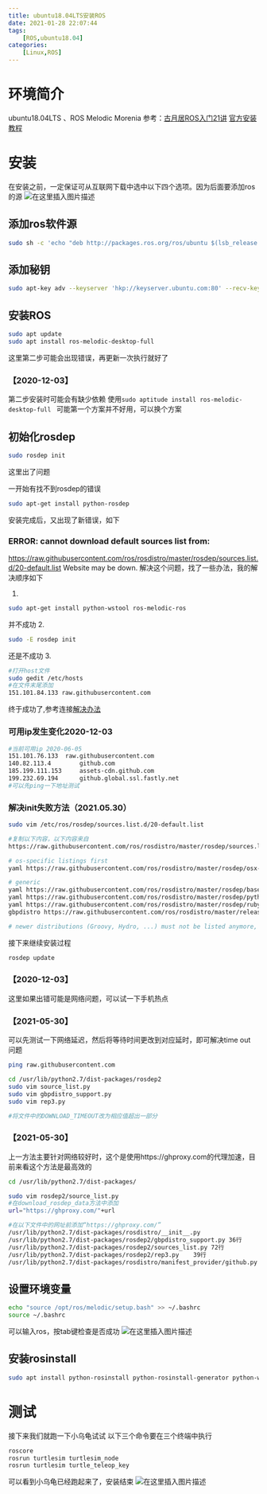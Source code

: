 ```yaml
---
title: ubuntu18.04LTS安装ROS
date: 2021-01-28 22:07:44
tags: 
    [ROS,ubuntu18.04] 
categories: 
    [Linux,ROS]
---
```

# 环境简介
ubuntu18.04LTS 、ROS Melodic Morenia 
参考：[古月居ROS入门21讲](https://www.bilibili.com/video/BV1zt411G7Vn/?p=5)
	[官方安装教程](http://wiki.ros.org/melodic/Installation/Ubuntu)
	
# 安装
在安装之前，一定保证可从互联网下载中选中以下四个选项。因为后面要添加ros的源
![在这里插入图片描述](https://img-blog.csdnimg.cn/20200601191100505.png?x-oss-process=image/watermark,type_ZmFuZ3poZW5naGVpdGk,shadow_10,text_aHR0cHM6Ly9ibG9nLmNzZG4ubmV0L3FxXzQ1MTcyMTU2,size_16,color_FFFFFF,t_70)
## 添加ros软件源

```bash
sudo sh -c 'echo "deb http://packages.ros.org/ros/ubuntu $(lsb_release -sc) main " > /etc/apt/sources.list.d/ros-latest.list'
```
## 添加秘钥

```bash
sudo apt-key adv --keyserver 'hkp://keyserver.ubuntu.com:80' --recv-key C1CF6E31E6BADE8868B172B4F42ED6FBAB17C654
```
## 安装ROS

```bash
sudo apt update
sudo apt install ros-melodic-desktop-full
```
这里第二步可能会出现错误，再更新一次执行就好了

### 【2020-12-03】
第二步安装时可能会有缺少依赖
使用`sudo aptitude install ros-melodic-desktop-full `
可能第一个方案并不好用，可以换个方案


## 初始化rosdep

```bash
sudo rosdep init
```
这里出了问题

一开始有找不到rosdep的错误

```bash
sudo apt-get install python-rosdep
```

安装完成后，又出现了新错误，如下
### ERROR: cannot download default sources list from:
https://raw.githubusercontent.com/ros/rosdistro/master/rosdep/sources.list.d/20-default.list
Website may be down.
解决这个问题，找了一些办法，我的解决顺序如下

 1. 

```bash
sudo apt-get install python-wstool ros-melodic-ros 
```
并不成功
2. 

```bash
sudo -E rosdep init
```
还是不成功
3.

```bash
#打开host文件
sudo gedit /etc/hosts
#在文件末尾添加
151.101.84.133 raw.githubusercontent.com
```
终于成功了,参考连接[解决办法](https://community.bwbot.org/topic/811/rosdep-init-%E6%88%96%E8%80%85rosdep-update-%E8%BF%9E%E6%8E%A5%E9%94%99%E8%AF%AF%E7%9A%84%E8%A7%A3%E5%86%B3%E5%8A%9E%E6%B3%95)
### 可用ip发生变化2020-12-03

```bash
#当前可用ip 2020-06-05
151.101.76.133  raw.githubusercontent.com
140.82.113.4        github.com
185.199.111.153     assets-cdn.github.com
199.232.69.194      github.global.ssl.fastly.net
#可以先ping一下地址测试
```

### 解决init失败方法（2021.05.30）

```bash
sudo vim /etc/ros/rosdep/sources.list.d/20-default.list

#复制以下内容，以下内容来自
https://raw.githubusercontent.com/ros/rosdistro/master/rosdep/sources.list.d/20-default.list

# os-specific listings first
yaml https://raw.githubusercontent.com/ros/rosdistro/master/rosdep/osx-homebrew.yaml osx

# generic
yaml https://raw.githubusercontent.com/ros/rosdistro/master/rosdep/base.yaml
yaml https://raw.githubusercontent.com/ros/rosdistro/master/rosdep/python.yaml
yaml https://raw.githubusercontent.com/ros/rosdistro/master/rosdep/ruby.yaml
gbpdistro https://raw.githubusercontent.com/ros/rosdistro/master/releases/fuerte.yaml fuerte

# newer distributions (Groovy, Hydro, ...) must not be listed anymore, they are being fetched from the rosdistro index.yaml instead
```


接下来继续安装过程

```bash
rosdep update
```
### 【2020-12-03】
这里如果出错可能是网络问题，可以试一下手机热点

### 【2021-05-30】
可以先测试一下网络延迟，然后将等待时间更改到对应延时，即可解决time out 问题

```bash
ping raw.githubusercontent.com

cd /usr/lib/python2.7/dist-packages/rosdep2
sudo vim source_list.py
sudo vim gbpdistro_support.py
sudo vim rep3.py

#将文件中的DOWNLOAD_TIMEOUT改为相应值超出一部分

```

### 【2021-05-30】
上一方法主要针对网络较好时，这个是使用https://ghproxy.com的代理加速，目前来看这个方法是最高效的

```bash
cd /usr/lib/python2.7/dist-packages/

sudo vim rosdep2/source_list.py
#在download_rosdep_data方法中添加
url="https://ghproxy.com/"+url

#在以下文件中的网址前添加“https://ghproxy.com/”
/usr/lib/python2.7/dist-packages/rosdistro/__init__.py
/usr/lib/python2.7/dist-packages/rosdep2/gbpdistro_support.py 36行
/usr/lib/python2.7/dist-packages/rosdep2/sources_list.py 72行
/usr/lib/python2.7/dist-packages/rosdep2/rep3.py	39行
/usr/lib/python2.7/dist-packages/rosdistro/manifest_provider/github.py 68行 119行
```


## 设置环境变量

```bash
echo "source /opt/ros/melodic/setup.bash" >> ~/.bashrc
source ~/.bashrc
```
可以输入ros，按tab键检查是否成功
![在这里插入图片描述](https://img-blog.csdnimg.cn/20200601193246731.png?x-oss-process=image/watermark,type_ZmFuZ3poZW5naGVpdGk,shadow_10,text_aHR0cHM6Ly9ibG9nLmNzZG4ubmV0L3FxXzQ1MTcyMTU2,size_16,color_FFFFFF,t_70)

## 安装rosinstall

```bash
sudo apt install python-rosinstall python-rosinstall-generator python-wstool build-essential
```

# 测试
接下来我们就跑一下小乌龟试试
以下三个命令要在三个终端中执行

```bash
roscore
rosrun turtlesim turtlesim_node
rosrun turtlesim turtle_teleop_key
```
可以看到小乌龟已经跑起来了，安装结束
![在这里插入图片描述](https://img-blog.csdnimg.cn/20200601193831268.png?x-oss-process=image/watermark,type_ZmFuZ3poZW5naGVpdGk,shadow_10,text_aHR0cHM6Ly9ibG9nLmNzZG4ubmV0L3FxXzQ1MTcyMTU2,size_16,color_FFFFFF,t_70)
